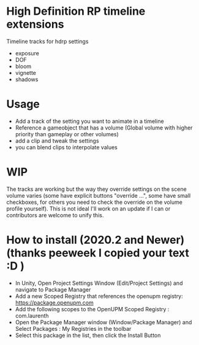 # High Definition RP timeline extensions

Timeline tracks for hdrp settings
- exposure
- DOF
- bloom
- vignette
- shadows

# Usage
- Add a track of the setting you want to animate in a timeline
- Reference a gameobject that has a volume (Global volume with higher priority than gameplay or other volumes)
- add a clip and tweak the settings
- you can blend clips to interpolate values

# WIP
The tracks are working but the way they override settings on the scene volume varies (some have explicit buttons "override ...", some have small checkboxes, for others you need to check the override on the volume profile yourself).
This is not ideal I'll work on an update if I can or contributors are welcome to unify this.

# How to install (2020.2 and Newer) (thanks peeweek I copied your text :D )
- In Unity, Open Project Settings Window (Edit/Project Settings) and navigate to Package Manager
- Add a new Scoped Registry that references the openupm registry: https://package.openupm.com
- Add the following scopes to the OpenUPM Scoped Registry : com.laurenth
- Open the Package Manager window (Window/Package Manager) and Select Packages : My Registries in the toolbar
- Select this package in the list, then click the Install Button
